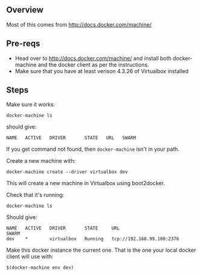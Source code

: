 ## Overview

Most of this comes from <http://docs.docker.com/machine/>

## Pre-reqs

* Head over to <http://docs.docker.com/machine/> and install both docker-machine and the docker client as per the instructions.
* Make sure that you have at least verison 4.3.26 of Virtualbox installed

## Steps

Make sure it works:

    docker-machine ls

should give:

    NAME   ACTIVE   DRIVER       STATE   URL   SWARM

If you get command not found, then `docker-machine` isn't in your path.

Create a new machine with:

    docker-machine create --driver virtualbox dev

This will create a new machine in Virtualbox using boot2docker.

Check that it's running:

    docker-machine ls

Should give:

    NAME   ACTIVE   DRIVER       STATE     URL                         SWARM
    dev    *        virtualbox   Running   tcp://192.168.99.100:2376 

Make this docker instance the current one. That is the one your local docker client will use with:

    $(docker-machine env dev)
